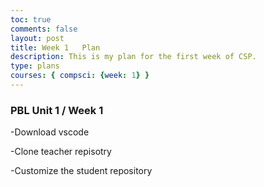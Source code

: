 ```yaml
---
toc: true
comments: false
layout: post
title: Week 1   Plan
description: This is my plan for the first week of CSP.
type: plans
courses: { compsci: {week: 1} }
---
```


### PBL Unit 1 / Week 1
-Download vscode

-Clone teacher repisotry
    
-Customize the student repository 
